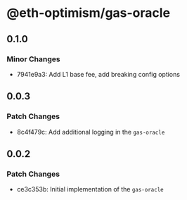 # @eth-optimism/gas-oracle

## 0.1.0

### Minor Changes

- 7941e9a3: Add L1 base fee, add breaking config options

## 0.0.3

### Patch Changes

- 8c4f479c: Add additional logging in the `gas-oracle`

## 0.0.2

### Patch Changes

- ce3c353b: Initial implementation of the `gas-oracle`
